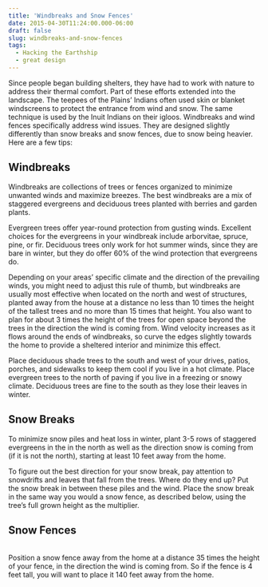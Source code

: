 ```yaml
---
title: 'Windbreaks and Snow Fences'
date: 2015-04-30T11:24:00.000-06:00
draft: false
slug: windbreaks-and-snow-fences
tags:
  - Hacking the Earthship
  - great design
---
```


Since people began building shelters, they have had to work with nature to address their thermal comfort. Part of these efforts extended into the landscape. The teepees of the Plains’ Indians often used skin or blanket windscreens to protect the entrance from wind and snow. The same technique is used by the Inuit Indians on their igloos. Windbreaks and wind fences specifically address wind issues. They are designed slightly differently than snow breaks and snow fences, due to snow being heavier. Here are a few tips:  

## Windbreaks

Windbreaks are collections of trees or fences organized to minimize unwanted winds and maximize breezes. The best windbreaks are a mix of staggered evergreens and deciduous trees planted with berries and garden plants.  

Evergreen trees offer year-round protection from gusting winds. Excellent choices for the evergreens in your windbreak include arborvitae, spruce, pine, or fir. Deciduous trees only work for hot summer winds, since they are bare in winter, but they do offer 60% of the wind protection that evergreens do.  

Depending on your areas’ specific climate and the direction of the prevailing winds, you might need to adjust this rule of thumb, but windbreaks are usually most effective when located on the north and west of structures, planted away from the house at a distance no less than 10 times the height of the tallest trees and no more than 15 times that height. You also want to plan for about 3 times the height of the trees for open space beyond the trees in the direction the wind is coming from. Wind velocity increases as it flows around the ends of windbreaks, so curve the edges slightly towards the home to provide a sheltered interior and minimize this effect.  

Place deciduous shade trees to the south and west of your drives, patios, porches, and sidewalks to keep them cool if you live in a hot climate. Place evergreen trees to the north of paving if you live in a freezing or snowy climate. Deciduous trees are fine to the south as they lose their leaves in winter.  

## Snow Breaks

To minimize snow piles and heat loss in winter, plant 3-5 rows of staggered evergreens in the in the north as well as the direction snow is coming from (if it is not the north), starting at least 10 feet away from the home.  

To figure out the best direction for your snow break, pay attention to snowdrifts and leaves that fall from the trees. Where do they end up? Put the snow break in between these piles and the wind. Place the snow break in the same way you would a snow fence, as described below, using the tree’s full grown height as the multiplier.  

## Snow Fences
   
Position a snow fence away from the home at a distance 35 times the height of your fence, in the direction the wind is coming from. So if the fence is 4 feet tall, you will want to place it 140 feet away from the home.
